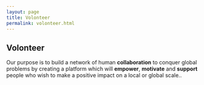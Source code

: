 ```yaml
---
layout: page
title: Volonteer
permalink: volonteer.html
---
```


## Volonteer

Our purpose is to build a network of human **collaboration** to conquer global problems by creating a platform which will **empower**, **motivate** and **support** people who wish to make a positive impact on a local or global scale..